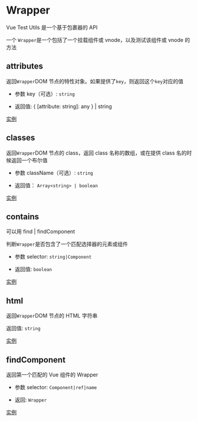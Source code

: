 # Wrapper

Vue Test Utils 是一个基于包裹器的 API

一个 `Wrapper`是一个包括了一个挂载组件或 vnode，以及测试该组件或 vnode 的方法

## attributes

返回`Wrapper`DOM 节点的特性对象。如果提供了`key`，则返回这个`key`对应的值

- 参数 key（可选）: `string`

- 返回值: { [attribute: string]: any } | string

[实例](../../tests/start/Greeting.spec.ts)

## classes

返回`Wrapper`DOM 节点的 class，返回 class 名称的数组，或在提供 class 名的时候返回一个布尔值

- 参数 className（可选）: `string`

- 返回值： `Array<string> | boolean`

[实例](../../tests/start/Greeting.spec.ts)

## contains

可以用 find | findComponent

判断`Wrapper`是否包含了一个匹配选择器的元素或组件

- 参数 selector: `string|Component`

- 返回值: `boolean`

[实例](../../tests/start/Greeting.spec.ts)

## html

返回`Wrapper`DOM 节点的 HTML 字符串

返回值: `string`

[实例](../../tests/start/Greeting.spec.ts)

## findComponent

返回第一个匹配的 Vue 组件的 Wrapper

- 参数 selector: `Component|ref|name`

- 返回: `Wrapper`

[实例](../../tests/start/Greeting.spec.ts)
